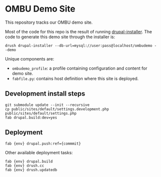 OMBU Demo Site
============

This repository tracks our OMBU demo site. 

Most of the code for this repo is the result of running
[drupal-installer](https://github.com/ombu/drupal-installer). The code to
generate this demo site through the installer is:

    drush drupal-installer --db-url=mysql://user:pass@localhost/ombudemo --demo

Unique components are:

- `ombudemo_profile`: a profile containing configuration and content for demo
  site.
- `fabfile.py`: contains host definition where this site is deployed.

## Development install steps

    git submodule update --init --recursive
    cp public/sites/default/settings.development.php public/sites/default/settings.php
    fab drupal.build:dev=yes

## Deployment

    fab {env} drupal.push:ref={commmit}

Other available deployment tasks:

    fab {env} drupal.build
    fab {env} drush.cc
    fab {env} drush.updatedb
